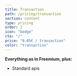 ```yaml
---
title: Transaction
path: /pricing/transaction
section: content
type: pricing
order: 2
icon: "badge"
cta: "/"
price: "0.05€ / transaction"
color: "transaction"
---
```

**Everything as in Freemium, plus:**
* Standard apis
